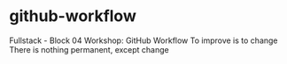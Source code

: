 # github-workflow
Fullstack - Block 04 Workshop: GitHub Workflow
To improve is to change
There is nothing permanent, except change 